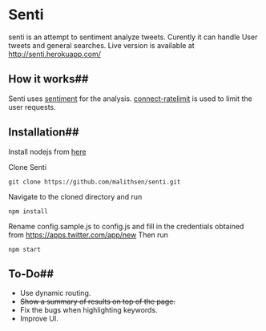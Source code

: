 


# Senti #
senti is an attempt to sentiment analyze tweets. Curently it can handle User tweets and general searches.
Live version is available at http://senti.herokuapp.com/

## How it works##
Senti uses [sentiment](https://github.com/thisandagain/sentiment) for the analysis.
[connect-ratelimit](https://github.com/dharmafly/connect-ratelimit)  is used to limit the user requests.

## Installation##
Install nodejs from [here](http://nodejs.org/)

Clone Senti
<pre><code>git clone https://github.com/malithsen/senti.git
</code></pre>
Navigate to the cloned directory and run
<pre><code>npm install
</code></pre>
Rename config.sample.js to config.js and fill in the
credentials obtained from https://apps.twitter.com/app/new
Then run
<pre><code>npm start
</code></pre>

## To-Do##
* Use dynamic routing.
* ~~Show a summary of results on top of the page.~~
* Fix the bugs when highlighting keywords.
* Improve UI.
